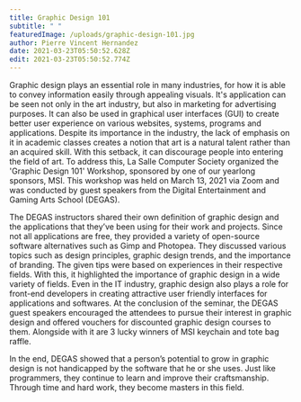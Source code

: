 ```yaml
---
title: Graphic Design 101
subtitle: " "
featuredImage: /uploads/graphic-design-101.jpg
author: Pierre Vincent Hernandez
date: 2021-03-23T05:50:52.628Z
edit: 2021-03-23T05:50:52.774Z
---
```

<!--StartFragment-->

Graphic design plays an essential role in many industries, for how it is able to convey information easily through appealing visuals. It's application can be seen not only in the art industry, but also in marketing for advertising purposes. It can also be used in graphical user interfaces (GUI) to create better user experience on various websites, systems, programs and applications. Despite its importance in the industry, the lack of emphasis on it in academic classes creates a notion that art is a natural talent rather than an acquired skill. With this setback, it can discourage people into entering the field of art. To address this, La Salle Computer Society organized the 'Graphic Design 101' Workshop, sponsored by one of our yearlong sponsors, MSI. This workshop was held on March 13, 2021 via Zoom and was conducted by guest speakers from the Digital Entertainment and Gaming Arts School (DEGAS).



The DEGAS instructors shared their own definition of graphic design and the applications that they’ve been using for their work and projects. Since not all applications are free, they provided a variety of open-source software alternatives such as Gimp and Photopea. They discussed various topics such as design principles, graphic design trends, and the importance of branding. The given tips were based on experiences in their respective fields. With this, it highlighted the importance of graphic design in a wide variety of fields. Even in the IT industry, graphic design also plays a role for front-end developers in creating attractive user friendly interfaces for applications and softwares. At the conclusion of the seminar, the DEGAS guest speakers encouraged the attendees to pursue their interest in graphic design and offered vouchers for discounted graphic design courses to them. Alongside with it are 3 lucky winners of MSI keychain and tote bag raffle.



In the end, DEGAS showed that a person’s potential to grow in graphic design is not handicapped by the software that he or she uses. Just like programmers, they continue to learn and improve their craftsmanship. Through time and hard work, they become masters in this field.

<!--EndFragment-->